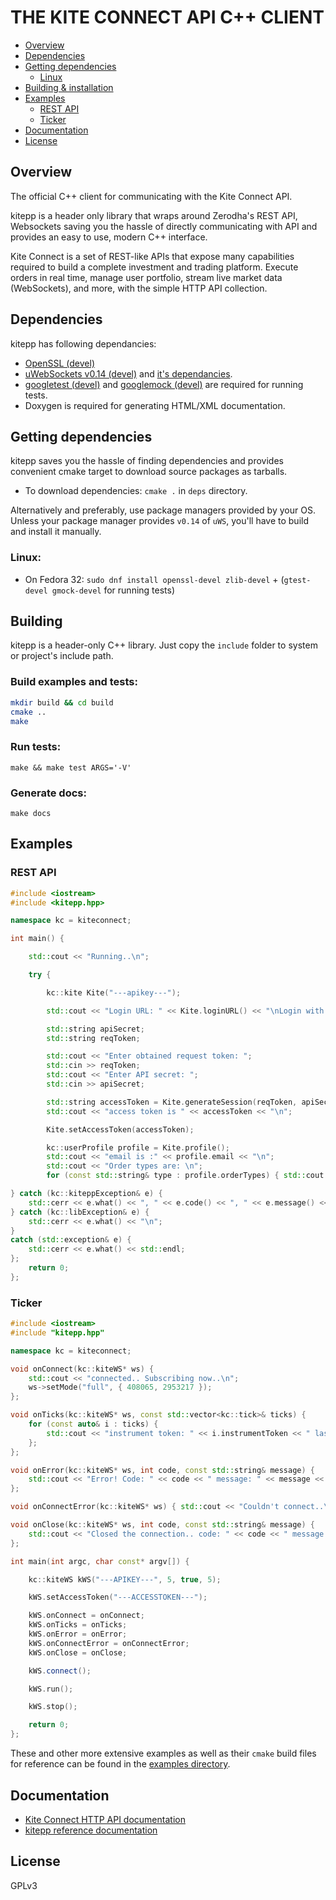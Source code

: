 # THE KITE CONNECT API C++ CLIENT

- [Overview](https://github.com/bhumitattarde/kitepp#overview)
- [Dependencies](https://github.com/bhumitattarde/kitepp#dependencies)
- [Getting dependencies](https://github.com/bhumitattarde/kitepp#getting-dependencies)
	- [Linux](https://github.com/bhumitattarde/kitepp#linux)
- [Building & installation](https://github.com/bhumitattarde/kitepp#building--installation)
- [Examples](https://github.com/bhumitattarde/kitepp#examples)
	- [REST API](https://github.com/bhumitattarde/kitepp#rest-api)
	- [Ticker](https://github.com/bhumitattarde/kitepp#ticker)
- [Documentation](https://github.com/bhumitattarde/kitepp#documentation)
- [License](https://github.com/bhumitattarde/kitepp#license)




## Overview

The official C++ client for communicating with the Kite Connect API. 

kitepp is a header only library that wraps around Zerodha's REST API, Websockets saving you the hassle of directly communicating with API and provides an easy to use, modern C++ interface.

Kite Connect is a set of REST-like APIs that expose many capabilities required to build a complete investment and trading platform. Execute orders in real time, manage user portfolio, stream live market data (WebSockets), and more, with the simple HTTP API collection.

## Dependencies

kitepp has following dependancies:
- [OpenSSL (devel)](https://github.com/openssl/openssl "OpenSSL")
- [uWebSockets v0.14 (devel)](https://github.com/uNetworking/uWebSockets/tree/v0.14) and [it's dependancies](https://github.com/hoytech/uWebSockets/blob/master/docs/Misc.-details.md#dependencies).
- [googletest (devel)]() and [googlemock (devel)]() are required for running tests.
- Doxygen is required for generating HTML/XML documentation.

## Getting dependencies

kitepp saves you the hassle of finding dependencies and provides convenient cmake target to download source packages as tarballs. 

- To download dependencies: `cmake .` in `deps` directory.

Alternatively and preferably, use package managers provided by your OS. Unless your package manager provides `v0.14` of `uWS`, you'll have to build and install it manually.

### Linux:
- On Fedora 32:
`sudo dnf install openssl-devel zlib-devel` + (`gtest-devel gmock-devel` for running tests)

## Building

kitepp is a header-only C++ library. Just copy the `include` folder to system or project's include path.

### Build examples and tests:
```bash
mkdir build && cd build
cmake .. 
make
```

### Run tests:
`make && make test ARGS='-V'`

### Generate docs:
`make docs`

## Examples

### REST API

```c++
#include <iostream>
#include <kitepp.hpp>

namespace kc = kiteconnect;

int main() {

    std::cout << "Running..\n";

    try {

        kc::kite Kite("---apikey---");

        std::cout << "Login URL: " << Kite.loginURL() << "\nLogin with this URL and obtain the request token.\n";

        std::string apiSecret;
        std::string reqToken;

        std::cout << "Enter obtained request token: ";
        std::cin >> reqToken;
        std::cout << "Enter API secret: ";
        std::cin >> apiSecret;

        std::string accessToken = Kite.generateSession(reqToken, apiSecret).tokens.accessToken;
        std::cout << "access token is " << accessToken << "\n";

        Kite.setAccessToken(accessToken);

        kc::userProfile profile = Kite.profile();
        std::cout << "email is :" << profile.email << "\n";
        std::cout << "Order types are: \n";
        for (const std::string& type : profile.orderTypes) { std::cout << type << ", "; };

} catch (kc::kiteppException& e) {
    std::cerr << e.what() << ", " << e.code() << ", " << e.message() << "\n";
} catch (kc::libException& e) {
    std::cerr << e.what() << "\n";
}
catch (std::exception& e) {
    std::cerr << e.what() << std::endl;
};
    return 0;
};
```


### Ticker

```c++
#include <iostream>
#include "kitepp.hpp"

namespace kc = kiteconnect;

void onConnect(kc::kiteWS* ws) {
    std::cout << "connected.. Subscribing now..\n";
    ws->setMode("full", { 408065, 2953217 });
};

void onTicks(kc::kiteWS* ws, const std::vector<kc::tick>& ticks) {
    for (const auto& i : ticks) {
        std::cout << "instrument token: " << i.instrumentToken << " last price: " << i.lastPrice << "\n";
    };
};

void onError(kc::kiteWS* ws, int code, const std::string& message) {
    std::cout << "Error! Code: " << code << " message: " << message << "\n";
};

void onConnectError(kc::kiteWS* ws) { std::cout << "Couldn't connect..\n"; };

void onClose(kc::kiteWS* ws, int code, const std::string& message) {
    std::cout << "Closed the connection.. code: " << code << " message: " << message << "\n";
};

int main(int argc, char const* argv[]) {

    kc::kiteWS kWS("---APIKEY---", 5, true, 5);

    kWS.setAccessToken("---ACCESSTOKEN---");

    kWS.onConnect = onConnect;
    kWS.onTicks = onTicks;
    kWS.onError = onError;
    kWS.onConnectError = onConnectError;
    kWS.onClose = onClose;

    kWS.connect();

    kWS.run();

    kWS.stop();

    return 0;
};
```

These and other more extensive examples as well as their `cmake` build files for reference can be found in the [examples directory](https://github.com/bhumitattarde/kitepp/tree/main/examples).

## Documentation

- [Kite Connect HTTP API documentation](https://kite.trade/docs/connect/v3/)
- [kitepp reference documentation](link_to_doxygen_docs_site)

## License

GPLv3





